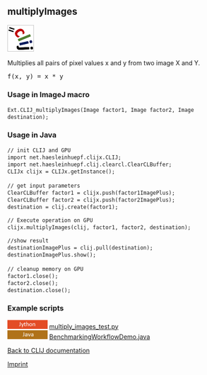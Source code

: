## multiplyImages
![Image](images/mini_clij1_logo.png)

Multiplies all pairs of pixel values x and y from two image X and Y.

<pre>f(x, y) = x * y</pre>

### Usage in ImageJ macro
```
Ext.CLIJ_multiplyImages(Image factor1, Image factor2, Image destination);
```


### Usage in Java
```
// init CLIJ and GPU
import net.haesleinhuepf.clijx.CLIJ;
import net.haesleinhuepf.clij.clearcl.ClearCLBuffer;
CLIJx clijx = CLIJx.getInstance();

// get input parameters
ClearCLBuffer factor1 = clijx.push(factor1ImagePlus);
ClearCLBuffer factor2 = clijx.push(factor2ImagePlus);
destination = clij.create(factor1);
```

```
// Execute operation on GPU
clijx.multiplyImages(clij, factor1, factor2, destination);
```

```
//show result
destinationImagePlus = clij.pull(destination);
destinationImagePlus.show();

// cleanup memory on GPU
factor1.close();
factor2.close();
destination.close();
```




### Example scripts
<a href="https://github.com/clij/clij-advanced-filters/blob/master/src/main/jython/"><img src="images/language_jython.png" height="20"/></a> [multiply_images_test.py](https://github.com/clij/clij-advanced-filters/blob/master/src/main/jython/multiply_images_test.py)  
<a href="https://github.com/clij/clij-docs/blob/master/src/main/java/net/haesleinhuepf/clij/examples/"><img src="images/language_java.png" height="20"/></a> [BenchmarkingWorkflowDemo.java](https://github.com/clij/clij-docs/blob/master/src/main/java/net/haesleinhuepf/clij/examples/BenchmarkingWorkflowDemo.java)  


[Back to CLIJ documentation](https://clij.github.io/)

[Imprint](https://clij.github.io/imprint)
